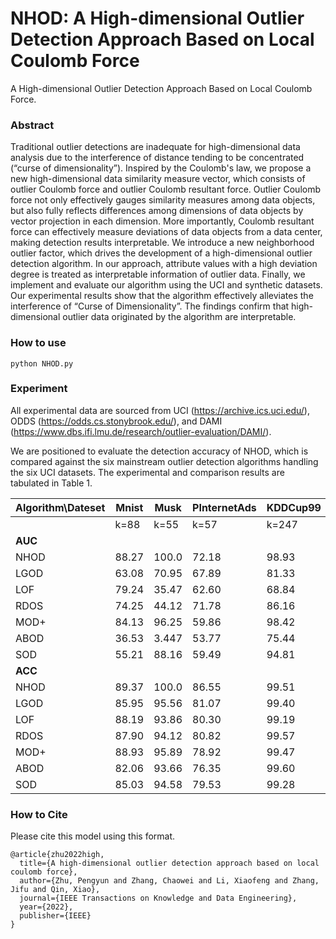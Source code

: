 # NHOD: A High-dimensional Outlier Detection Approach Based on Local Coulomb Force

A High-dimensional Outlier Detection Approach Based on Local Coulomb Force.

### Abstract
Traditional outlier detections are inadequate for high-dimensional data analysis due to the interference of distance tending to be concentrated (“curse of dimensionality”). Inspired by the Coulomb's law, we propose a new high-dimensional data similarity measure vector, which consists of outlier Coulomb force and outlier Coulomb resultant force. Outlier Coulomb force not only effectively gauges similarity measures among data objects, but also fully reflects differences among dimensions of data objects by vector projection in each dimension. More importantly, Coulomb resultant force can effectively measure deviations of data objects from a data center, making detection results interpretable. We introduce a new neighborhood outlier factor, which drives the development of a high-dimensional outlier detection algorithm. In our approach, attribute values with a high deviation degree is treated as interpretable information of outlier data. Finally, we implement and evaluate our algorithm using the UCI and synthetic datasets. Our experimental results show that the algorithm effectively alleviates the interference of “Curse of Dimensionality”. The findings confirm that high-dimensional outlier data originated by the algorithm are interpretable.

### How to use
```
python NHOD.py
```

### Experiment
All experimental data are sourced from UCI (https://archive.ics.uci.edu/), ODDS (https://odds.cs.stonybrook.edu/), and DAMI (https://www.dbs.ifi.lmu.de/research/outlier-evaluation/DAMI/).

We are positioned to evaluate the detection accuracy of NHOD, which is compared against the six mainstream outlier detection algorithms handling the six UCI datasets. The experimental and comparison results are tabulated in Table 1.



|Algorithm\Dateset|Mnist|Musk|PInternetAds|KDDCup99|Arrhythmia|HAPT|
|----|----|----|----|----|----|----|
||k=88 |k=55|k=57|k=247 | k=21 |  k=105|
|**AUC**| | | | | | |
|NHOD|88.27|100.0|72.18| 98.93| 81.33|97.21|
|LGOD	|63.08	|70.95|67.89	|81.33	|69.96	|80.09|
|LOF	|79.24	|35.47	|62.60	|68.84	|75.92	|53.25|
|RDOS	|74.25	|44.12	|71.78	|86.16	|76.41	|66.13|
|MOD+	|84.13	|96.25	|59.86	|98.42	|79.70	|94.92|
|ABOD	|36.53	|3.447	|53.77	|75.44	|76.84	|92.73|
|SOD	|55.21	|88.16	|59.49	|94.81	|71.20	|89.97|
|**ACC**| | | | | | |
|NHOD	|89.37|100.0|86.55|99.51|84.96| 95.70|
|LGOD	|85.95	|95.56	|81.07	|99.40	|81.42	|93.41|
|LOF	|88.19	|93.86	|80.30	|99.19	|83.19  |90.92|
|RDOS	|87.90	|94.12	|80.82	|99.57	|83.19	|92.19|
|MOD+	|88.93	|95.89	|78.92	|99.47	|84.96	|95.17|
|ABOD	|82.06	|93.66	|76.35	|99.60  |77.53	|94.22|
|SOD	|85.03	|94.58	|79.53	|99.28	|80.53	|93.38|


### How to Cite
Please cite this model using this format.

```
@article{zhu2022high,
  title={A high-dimensional outlier detection approach based on local coulomb force},
  author={Zhu, Pengyun and Zhang, Chaowei and Li, Xiaofeng and Zhang, Jifu and Qin, Xiao},
  journal={IEEE Transactions on Knowledge and Data Engineering},
  year={2022},
  publisher={IEEE}
}
```
